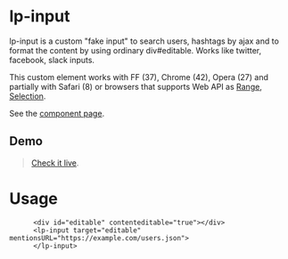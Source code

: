 lp-input
=========

lp-input is a custom "fake input" to search users, hashtags by ajax and to 
format the content by using ordinary div#editable. Works like twitter, facebook,
slack inputs.

This custom element works with FF (37), Chrome (42), Opera (27) and partially with
Safari (8) or browsers that supports Web API as [Range](https://developer.mozilla.org/en/docs/Web/API/Range), [Selection](https://developer.mozilla.org/en-US/docs/Web/API/Selection).

See the [component page](http://horacioibrahim.github.io/lp-input/).

## Demo

> [Check it live](http://horacioibrahim.github.io/lp-input/demo.html).

Usage
======

```
      <div id="editable" contenteditable="true"></div>  
      <lp-input target="editable" mentionsURL="https://example.com/users.json">
      </lp-input>
```



